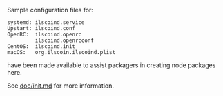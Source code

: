 Sample configuration files for:
```
systemd: ilscoind.service
Upstart: ilscoind.conf
OpenRC:  ilscoind.openrc
         ilscoind.openrcconf
CentOS:  ilscoind.init
macOS:   org.ilscoin.ilscoind.plist
```
have been made available to assist packagers in creating node packages here.

See [doc/init.md](../../doc/init.md) for more information.
